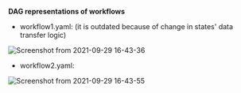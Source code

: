 **DAG representations of workflows**
* workflow1.yaml: (it is outdated because of change in states' data transfer logic)


![Screenshot from 2021-09-29 16-43-36](https://user-images.githubusercontent.com/57920951/135280778-f803206c-4aeb-46cc-b122-8af92d916a5d.png)



* workflow2.yaml:


![Screenshot from 2021-09-29 16-43-55](https://user-images.githubusercontent.com/57920951/135280792-8ccc903d-da5e-4e54-880a-a0701764d8f0.png)
